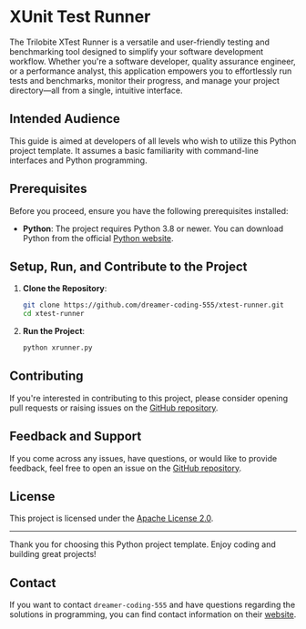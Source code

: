 # XUnit Test Runner

The Trilobite XTest Runner is a versatile and user-friendly testing and benchmarking tool designed to simplify your software development workflow. Whether you're a software developer, quality assurance engineer, or a performance analyst, this application empowers you to effortlessly run tests and benchmarks, monitor their progress, and manage your project directory—all from a single, intuitive interface.

## Intended Audience

This guide is aimed at developers of all levels who wish to utilize this Python project template. It assumes a basic familiarity with command-line interfaces and Python programming.

## Prerequisites

Before you proceed, ensure you have the following prerequisites installed:

- **Python**: The project requires Python 3.8 or newer. You can download Python from the official [Python website](https://www.python.org/downloads/).

## Setup, Run, and Contribute to the Project

1. **Clone the Repository**:
   ```bash
   git clone https://github.com/dreamer-coding-555/xtest-runner.git
   cd xtest-runner
   ```

2. **Run the Project**:
   ```bash
   python xrunner.py
   ```

## Contributing

If you're interested in contributing to this project, please consider opening pull requests or raising issues on the [GitHub repository](https://github.com/dreamer-coding-555/xtest-runner).

## Feedback and Support

If you come across any issues, have questions, or would like to provide feedback, feel free to open an issue on the [GitHub repository](https://github.com/dreamer-coding-555/xtest-runner/issues).

## License

This project is licensed under the [Apache License 2.0](LICENSE).

---

Thank you for choosing this Python project template. Enjoy coding and building great projects!

## Contact

If you want to contact `dreamer-coding-555` and have questions regarding the solutions in programming, you can find contact information on their [website](https://trilobite.code.blog/contact/).
